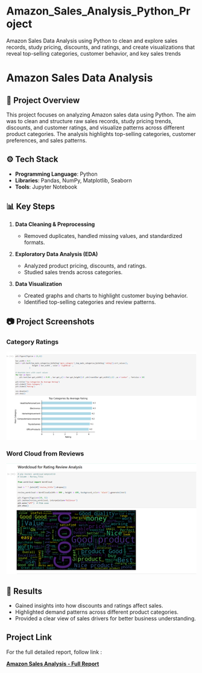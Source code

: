 # Amazon_Sales_Analysis_Python_Project
Amazon Sales Data Analysis using Python to clean and explore sales records, study pricing, discounts, and ratings, and create visualizations that reveal top-selling categories, customer behavior, and key sales trends

# Amazon Sales Data Analysis

## 📌 Project Overview
This project focuses on analyzing Amazon sales data using Python. The aim was to clean and structure raw sales records, study pricing trends, discounts, and customer ratings, and visualize patterns across different product categories. The analysis highlights top-selling categories, customer preferences, and sales patterns.

## ⚙️ Tech Stack
- **Programming Language**: Python  
- **Libraries**: Pandas, NumPy, Matplotlib, Seaborn  
- **Tools**: Jupyter Notebook  

## 📊 Key Steps
1. **Data Cleaning & Preprocessing**  
   - Removed duplicates, handled missing values, and standardized formats.  

2. **Exploratory Data Analysis (EDA)**  
   - Analyzed product pricing, discounts, and ratings.  
   - Studied sales trends across categories.  

3. **Data Visualization**  
   - Created graphs and charts to highlight customer buying behavior.  
   - Identified top-selling categories and review patterns.  

## 📷 Project Screenshots
### Category Ratings
![Top Categories by Rating](Screenshot%202025-09-25%20174942.png)

### Word Cloud from Reviews
![Word Cloud](Screenshot%202025-09-25%20175030.png)


## 🚀 Results
- Gained insights into how discounts and ratings affect sales.  
- Highlighted demand patterns across different product categories.  
- Provided a clear view of sales drivers for better business understanding.

## Project Link
For the full detailed report, follow link :

[**Amazon Sales Analysis - Full Report**](https://github.com/Yadnyavalk/Amazon_Sales_Analysis_Python_Project/blob/main/Amazon_sales_python_project.html)


